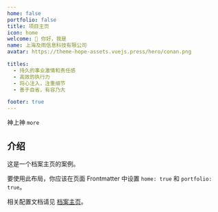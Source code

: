 ```yaml
---
home: false
portfolio: false
title: 项目主页
icon: home
welcome: 👋 你好，我是
name: 上海及雨信息科技有限公司
avatar: https://theme-hope-assets.vuejs.press/hero/conan.png

titles:
  - 持久的事业激情和责任感
  - 高效的执行力
  - 将心注入，注重细节
  - 善于自省，有容乃大

footer: true
---
```

神上神
`more`

## 介绍

这是一个档案主页的案例。

要使用此布局，你应该在页面 Frontmatter 中设置 `home: true` 和 `portfolio: true`。

相关配置文档请见 [档案主页](https://theme-hope.vuejs.press/zh/guide/blog/home.html#档案类型主页)。
